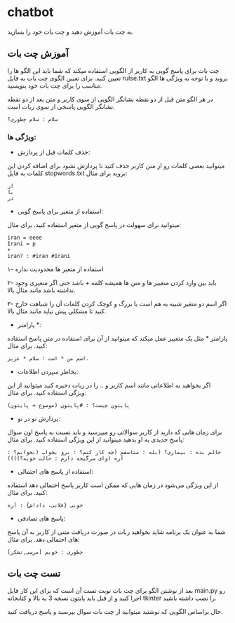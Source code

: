 # chatbot
به چت بات آموزش دهید و چت بات خود را بسازید.

## آموزش چت بات
چت بات برای پاسخ گویی به کاربر از الگویی استفاده میکند که شما باید این الگو ها را تعیین کنید. برای تعیین الگوی چت بات به فایل rulse.txt بروید و با توجه به ویژگی ها الگو مناسب را برای چت بات خود بنویسید.

در هر الگو متن قبل از دو نقطه نشانگر الگویی از سوی کاربر و متن بعد از دو نقطه نشانگر الگویی پاسخی از سوی ربات است.
```
سلام : سلام چطوری؟
```
### ویژگی ها:

- حذف کلمات قبل از پردازش:

میتوانید بعضی کلمات رو از متن کاربر حذف کنید تا پردازش نشود برای اضافه کردن این کلمات به فایل stopwords.txt بروید برای مثال:
```
از
با
در
```
- استفاده از متغیر برای پاسخ گویی:

میتوانید برای سهولت در پاسخ گویی از متغیر استفاده کنید. برای مثال:
```
iran = eeee 
Irani = p
+ 
iran? : #iran #Irani
```

۱- استفاده از متغیر ها محدودیت نداره

۲- باید بین وارد کردن متغییر ها و متن ها همیشه کلمه + باشد حتی اگر متغیری وجود نداشته باشد مانند مثال بالا.

۳- اگر اسم دو متغیر شبیه به هم است با بزرگ و کوچک کردن کلمات آن را شباهت خارج کنید تا مشکلی پیش نیاید مانند مثال بالا.

- پارامتر *:

پارامتر * مثل یک متغییر عمل میکند که میتوانید از آن برای استفاده در متن پاسخ استفاده کنید. برای مثال:
```
اسم من * است : سلام * عزیز.
```
- بخاطر سپردن اطلاعات:

اگر بخواهید یه اطلاعاتی مانند اسم کاربر و .. را در ربات دخیره کنید میتوانید از این ویژگی استفاده کنید. برای مثال:
```
پایتون چیست؟ : #پایتون (موضوع = پایتون)
```
- پردازش تو در تو:

برای زمان هایی که دارید از کاربر سوالاتی رو میپرسید و باید نسبت به پاسخ اون سوال پاسخ جدیدی به او بدهید میتوانید از این ویژگی استفاده کنید. برای مثال: 
```
حالم بده : بیماری؟ (بله : متاسفم (چه کار کنم؟ : برو بخواب (بخوابم؟ : آره (وای سرگیجه دارم : حالت خوبه؟))))
```

- استفاده از پاسخ های احتمالی:

از این ویژگی می‌شود در زمان هایی که ممکن است کاربر پاسخ احتمالی دهد استفاده کنید. برای مثال:
```
خوبی {فلانی، داداش} : آره
```
- پاسخ های تصادفی:

شما به عنوان یک برنامه شاید بخواهید ربات در صورت دریافت متنی از کاربر به آن پاسخ های احتمالی دهد. برای مثال:
```
چطوری : خوبم [مرسی,تشکر]
```

## تست چت بات

بعد از نوشتن الگو برای چت بات نوبت تست آن است که برای این کار فایل main.py رو اجرا کنید و از قبل باید پایتون نسخه 3 به بالا و کتابخانه tkinter را نصب داشته باشید.

حال براساس الگویی که نوشتید میتوانید از چت بات سوال بپرسید و پاسخ دریافت کنید.
